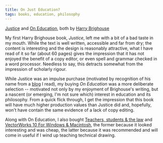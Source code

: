 ```yaml
---
title: On Just Education?
tags: books, education, philosophy
---
```


[Justice][1] and [On Education][2], both by [Harry Brighouse][3]

My first Harry Brighouse book, *Justice*, left me with a bit of a bad taste in
my mouth. While the text is well written, accessible and far from dry; the
content is interesting and the design is reasonably attractive, what I have
read of it so far (about 60 pages) gives the impression that it has not enjoyed
the benefit of a copy editor, or even spell and grammar checked in a word
processor. Needless to say, this detracts somewhat from the impression of
scholarly rigour.

While Justice was an impulse purchase (motivated by recognition of his name
from a [blog][4] I read), my buying *On Education* was a more deliberate
selection -- motivated not only by my enjoyment of Brighouse's writing, but a
nascent (or emerging, I'm not sure which) interest in education and its
philosophy. From a quick flick through, I get the impression that this book
will have much higher production values than Justice did and, hopefully, won't
have contain the same evidence of a lack of copy editing.

Along with On Education, I also bought [Teachers, students & the law][5] and
[VectorWorks 10 For Windows & Macintosh][6], the former because it looked
interesting and was cheap, the latter because it was recommended and will come
in useful if I wind up teaching technical drawing.

[1]: http://www.amazon.com/dp/0745625967/
[2]: http://www.amazon.com/dp/0415327903/
[3]: http://philosophy.wisc.edu/brighouse.htm
[4]: http://www.crookedtimber.org/author/harry/
[5]: http://isbn.nu/1876045345
[6]: http://www.amazon.com/dp/0321159446/
